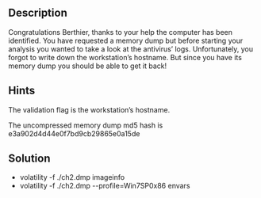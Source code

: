 ## Description
Congratulations Berthier, thanks to your help the computer has been identified. You have requested a memory dump but before starting your analysis you wanted to take a look at the antivirus’ logs. Unfortunately, you forgot to write down the workstation’s hostname. But since you have its memory dump you should be able to get it back!
## Hints 
The validation flag is the workstation’s hostname.

The uncompressed memory dump md5 hash is e3a902d4d44e0f7bd9cb29865e0a15de
## Solution
- volatility -f ./ch2.dmp imageinfo
- volatility -f ./ch2.dmp --profile=Win7SP0x86 envars
